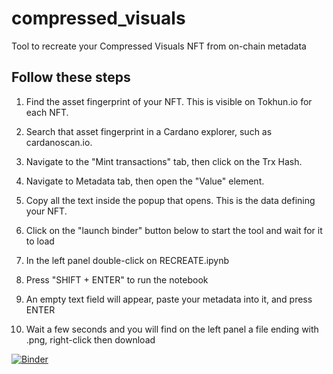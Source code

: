 # compressed_visuals

Tool to recreate your Compressed Visuals NFT from on-chain metadata

## Follow these steps

1. Find the asset fingerprint of your NFT. This is visible on Tokhun.io for each NFT.

2. Search that asset fingerprint in a Cardano explorer, such as cardanoscan.io.

3. Navigate to the "Mint transactions" tab, then click on the Trx Hash.

4. Navigate to Metadata tab, then open the "Value" element.

5. Copy all the text inside the popup that opens. This is the data defining your NFT.

6. Click on the "launch binder" button below to start the tool and wait for it to load

7. In the left panel double-click on RECREATE.ipynb

8. Press "SHIFT + ENTER" to run the notebook

9. An empty text field will appear, paste your metadata into it, and press ENTER

10. Wait a few seconds and you will find on the left panel a file ending with .png, right-click then download





[![Binder](https://mybinder.org/badge_logo.svg)](https://mybinder.org/v2/gh/pictureknight/compressed_visuals/main)

